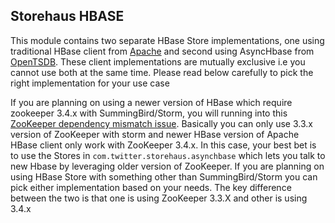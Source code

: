 ## Storehaus HBASE

This module contains two separate HBase Store implementations, one using traditional HBase client from [Apache](http://hbase.apache.org/book/client.html) and second using AsyncHbase from [OpenTSDB](https://github.com/OpenTSDB/asynchbase/). These client implementations are mutually exclusive i.e you cannot use both at the same time. Please read below carefully to pick the right implementation for your use case

If you are planning on using a newer version of HBase which require zookeeper 3.4.x with SummingBird/Storm, you will running into this [ZooKeeper dependency mismatch issue](https://github.com/nathanmarz/storm/pull/225). Basically you can only use 3.3.x version of ZooKeeper with storm and newer HBase version of Apache HBase client only work with ZooKeeper 3.4.x. In this case, your best bet is to use the Stores in `com.twitter.storehaus.asynchbase` which lets you talk to new Hbase by leveraging older version of ZooKeeper. If you are planning on using HBase Store with something other than SummingBird/Storm you can pick either implementation based on your needs. The key difference between the two is that one is using ZooKeeper 3.3.X and other is using 3.4.x